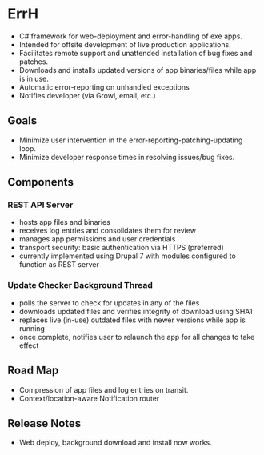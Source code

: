 # ErrH

* C# framework for web-deployment and error-handling of exe apps.
* Intended for offsite development of live production applications.
* Facilitates remote support and unattended installation of bug fixes and patches.
* Downloads and installs updated versions of app binaries/files while app is in use.
* Automatic error-reporting on unhandled exceptions
* Notifies developer (via Growl, email, etc.)

## Goals
* Minimize user intervention in the error-reporting-patching-updating loop.
* Minimize developer response times in resolving issues/bug fixes.

## Components
### REST API Server
* hosts app files and binaries
* receives log entries and consolidates them for review
* manages app permissions and user credentials
* transport security: basic authentication via HTTPS (preferred)
* currently implemented using Drupal 7 with modules configured to function as REST server
### Update Checker Background Thread
* polls the server to check for updates in any of the files
* downloads updated files and verifies integrity of download using SHA1
* replaces live (in-use) outdated files with newer versions while app is running
* once complete, notifies user to relaunch the app for all changes to take effect

## Road Map
* Compression of app files and log entries on transit.
* Context/location-aware Notification router


## Release Notes
* Web deploy, background download and install now works.
